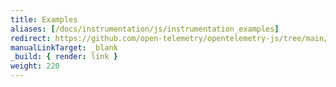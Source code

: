 ```yaml
---
title: Examples
aliases: [/docs/instrumentation/js/instrumentation_examples]
redirect: https://github.com/open-telemetry/opentelemetry-js/tree/main/example
manualLinkTarget: _blank
_build: { render: link }
weight: 220
---
```

